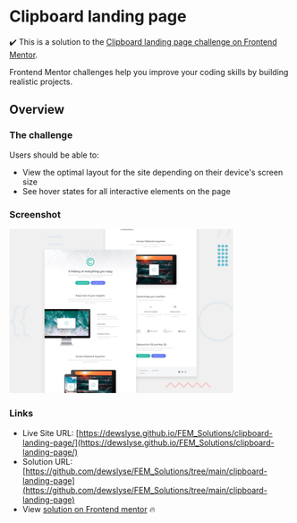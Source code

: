 # Clipboard landing page


:heavy_check_mark: This is a solution to the [Clipboard landing page challenge on Frontend Mentor](https://www.frontendmentor.io/challenges/clipboard-landing-page-5cc9bccd6c4c91111378ecb9). 

Frontend Mentor challenges help you improve your coding skills by building realistic projects. 

## Overview

### The challenge

Users should be able to:

- View the optimal layout for the site depending on their device's screen size
- See hover states for all interactive elements on the page

### Screenshot

<img src="./design/desktop-preview.jpg" alt="screenshot" width="400"/>
  
### Links

- Live Site URL: [https://dewslyse.github.io/FEM_Solutions/clipboard-landing-page/](https://dewslyse.github.io/FEM_Solutions/clipboard-landing-page/)
- Solution URL: [https://github.com/dewslyse/FEM_Solutions/tree/main/clipboard-landing-page](https://github.com/dewslyse/FEM_Solutions/tree/main/clipboard-landing-page)
- View [solution on Frontend mentor](https://www.frontendmentor.io/solutions/clipboard-landing-page-solution-ZeZKphddJ) :fire: